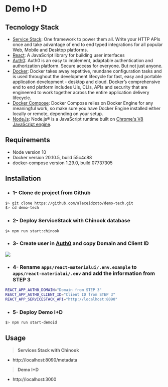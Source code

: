# Demo I+D
## Tecnology Stack

- [Service Stack](https://servicestack.net/): One framework to power them all. Write your HTTP APIs once and take advantage of end to end typed integrations for all popular Web, Mobile and Desktop platforms.
- [React](https://reactjs.org/): A JavaScript library for building user interfaces
- [Auth0](https://auth0.com/): Auth0 is an easy to implement, adaptable authentication and authorization platform. Secure access for everyone. But not just anyone.
- [Docker](https://www.docker.com/): Docker takes away repetitive, mundane configuration tasks and is used throughout the development lifecycle for fast, easy and portable application development - desktop and cloud. Docker’s comprehensive end to end platform includes UIs, CLIs, APIs and security that are engineered to work together across the entire application delivery lifecycle.
- [Docker Compose](https://docs.docker.com/compose/gettingstarted/): Docker Compose relies on Docker Engine for any meaningful work, so make sure you have Docker Engine installed either locally or remote, depending on your setup.
- [NodeJs](https://nodejs.org/en/): Node.js® is a JavaScript runtime built on [Chrome's V8 JavaScript engine](https://v8.dev/). 

## Requirements

- Node version 10
- Docker version 20.10.5, build 55c4c88
- docker-compose version 1.29.0, build 07737305

## Installation

- ### **1-** Clone de project  from Github

```bash
$> git clone https://github.com/alexeidzoto/demo-tech.git
$> cd demo-tech
```

- ### 2- Deploy ServiceStack with Chinook database

```shell
$> npm run start:chinook
```

- ### 3- Create user in [Auth0](https://auth0.com/signup?place=header&type=button&text=sign%20up) and copy Domain and Client ID

![](https://cdn2.auth0.com/docs/media/articles/dashboard/client_settings.png)

- ### 4- Rename `apps/react-materialui/.env.example` to `apps/react-materialui/.env` and add the information from STEP 3

```bash
REACT_APP_AUTH0_DOMAIN="Domain from STEP 3"
REACT_APP_AUTH0_CLIENT_ID="Client ID from STEP 3"
REACT_APP_SERVICESTACK_API="http://localhost:8090"
```

- ### 5- Deploy Demo I+D

```bash
$> npm run start-demoid
```

## Usage

> **Services Stack with Chinook**

-  http://localhost:8090/metadata



> **Demo I+D**

- http://localhost:3000

